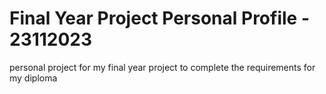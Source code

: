 <h1>Final Year Project Personal Profile - 23112023</h1>
personal project for my final year project to complete the requirements for my diploma
